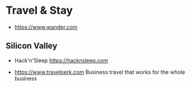 # Travel & Stay

- https://www.wander.com

## Silicon Valley

- Hack'n'Sleep https://hacknsleep.com

- https://www.travelperk.com Business travel that works for the whole business